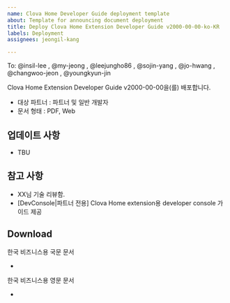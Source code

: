 ```yaml
---
name: Clova Home Developer Guide deployment template
about: Template for announcing document deployment
title: Deploy Clova Home Extension Developer Guide v2000-00-00-ko-KR
labels: Deployment
assignees: jeongil-kang

---
```


To: @insil-lee , @my-jeong , @leejungho86  , @sojin-yang , @jo-hwang , @changwoo-jeon , @youngkyun-jin  

Clova Home Extension Developer Guide v2000-00-00을(를) 배포합니다.
- 대상 파트너 : 파트너 및 일반 개발자
- 문서 형태 : PDF, Web

## 업데이트 사항
- TBU

## 참고 사항
- XX님 기술 리뷰함.
- [DevConsole|파트너 전용] Clova Home extension용 developer console 가이드 제공

## Download

한국 비즈니스용 국문 문서
- []()

한국 비즈니스용 영문 문서
- []()
